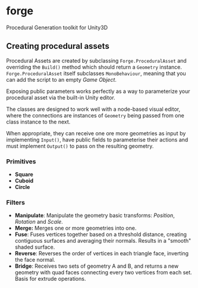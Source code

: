 # forge
Procedural Generation toolkit for Unity3D

## Creating procedural assets

Procedural Assets are created by subclassing `Forge.ProceduralAsset` and overriding the `Build()` method which should return a `Geometry` instance. `Forge.ProceduralAsset` itself subclasses `MonoBehaviour`, meaning that you can add the script to an empty _Game Object_.

Exposing public parameters works perfectly as a way to parameterize your procedural asset via the built-in Unity editor.

The classes are designed to work well with a node-based visual editor, where the connections are instances of `Geometry` being passed from one class instance to the next.

When appropriate, they can receive one ore more geometries as input by implementing `Input()`, have public fields to parameterise their actions and must implement `Output()` to pass on the resulting geometry.

### Primitives

- __Square__
- __Cuboid__
- __Circle__

### Filters

- __Manipulate__: Manipulate the geometry basic transforms: _Position_, _Rotation_ and _Scale_.
- __Merge:__ Merges one or more geometries into one.
- __Fuse__: Fuses vertices together based on a threshold distance, creating contiguous surfaces and averaging their normals. Results in a "smooth" shaded surface.
- __Reverse__: Reverses the order of vertices in each triangle face, inverting the face normal.
- __Bridge__: Receives two sets of geometry A and B, and returns a new geometry with quad faces connecting every two vertices from each set. Basis for extrude operations.